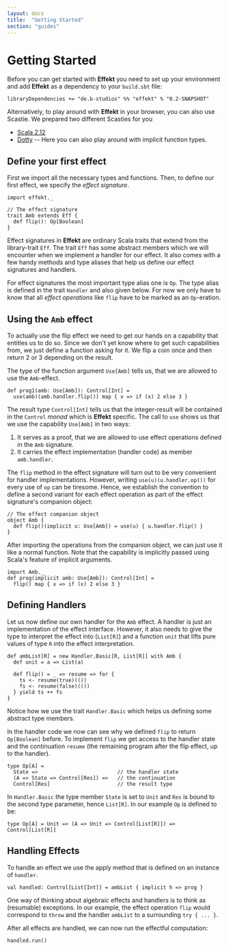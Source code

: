 ```yaml
---
layout: docs
title:  "Getting Started"
section: "guides"
---
```


# Getting Started
Before you can get started with **Effekt** you need to set up your
environment and add **Effekt** as a dependency to your `build.sbt` file:

```
libraryDependencies += "de.b-studios" %% "effekt" % "0.2-SNAPSHOT"
```

Alternatively, to play around with **Effekt** in your browser, you can
also use Scastie. We prepared two different Scasties for you

- [Scala 2.12](https://scastie.scala-lang.org/3pVyLtGKTeKCisNHZAtLXw)
- [Dotty](https://scastie.scala-lang.org/pS36lNr6SPmjm4iwcyR4vw) -- Here you can also play around with implicit function types.

## Define your first effect
First we import all the necessary types and functions.
Then, to define our first effect, we specify the *effect signature*.

```tut:book:silent
import effekt._

// The effect signature
trait Amb extends Eff {
  def flip(): Op[Boolean]
}
```

Effect signatures in **Effekt** are ordinary Scala traits that extend
from the library-trait `Eff`. The trait `Eff` has some abstract members
which we will encounter when we implement a handler for our effect. It
also comes with a few handy methods and type aliases that help us
define our effect signatures and handlers.

For effect signatures the most important type alias one is `Op`. The
type alias is defined in the trait `Handler` and also given below.
For now we only have to know that all
*effect operations* like `flip` have to be marked as an `Op`-eration.

## Using the `Amb` effect

To actually use the flip effect we need to get our hands on a
capability that entitles us to do so. Since we don't yet know where to
get such capabilities from, we just define a function asking for it.
We flip a coin once and then return 2 or 3 depending on the result.

The type of the function argument `Use[Amb]` tells us, that we are
allowed to use the `Amb`-effect.

```tut:book:silent
def prog1(amb: Use[Amb]): Control[Int] =
  use(amb)(amb.handler.flip()) map { x => if (x) 2 else 3 }
```

The result type `Control[Int]` tells us that the integer-result will be
contained in the `Control` *monad* which is **Effekt** specific. The
call to `use` shows us that we use the capability `Use[Amb]` in two ways:

1. It serves as a proof, that we are allowed to use effect operations
   defined in the `Amb` signature.
2. It carries the effect implementation (handler code) as member `amb.handler`.

The `flip` method in the effect signature will turn out to be
very convenient for handler implementations. However, writing
`use(u)(u.handler.op())` for every use of `op` can be tiresome. Hence,
we establish the convention to define a second variant for each effect
operation as part of the effect signature's companion object:

```tut:book:silent
// The effect companion object
object Amb {
  def flip()(implicit u: Use[Amb]) = use(u) { u.handler.flip() }
}
```

After importing the operations from the companion object, we can
just use it like a normal function. Note that the capability is
implicitly passed using Scala's feature of implicit arguments.

```tut:book:silent
import Amb._
def prog(implicit amb: Use[Amb]): Control[Int] =
  flip() map { x => if (x) 2 else 3 }
```

## Defining Handlers
Let us now define our own handler for the `Amb` effect. A handler is
just an implementation of the effect interface. However, it also
needs to give the type to interpret the effect into (`List[R]`) and
a function `unit` that lifts pure values of type `R` into the effect interpretation.

```tut:book:silent
def ambList[R] = new Handler.Basic[R, List[R]] with Amb {
  def unit = a => List(a)

  def flip() = _ => resume => for {
    ts <- resume(true)(())
    fs <- resume(false)(())
  } yield ts ++ fs
}
```

Notice how we use the trait `Handler.Basic` which helps us defining
some abstract type members.

In the handler code we now can see why we defined `flip` to return
`Op[Boolean]` before. To implement `flip` we get access to the handler
state and the continuation `resume` (the remaining program after the flip effect,
up to the handler).

```
type Op[A] =
  State =>                          // the handler state
  (A => State => Control[Res]) =>   // the continuation
  Control[Res]                      // the result type
```
In `Handler.Basic` the type member `State` is set to `Unit` and `Res`
is bound to the second type parameter, hence `List[R]`. In our example
`Op` is defined to be:

```
type Op[A] = Unit => (A => Unit => Control[List[R]]) => Control[List[R]]
```

## Handling Effects
To handle an effect we use the apply method that is defined on an
instance of `handler`.

```tut:book:silent
val handled: Control[List[Int]] = ambList { implicit h => prog }
```

One way of thinking about algebraic effects and handlers is to think
as (resumable) exceptions. In our example, the effect operation `flip`
would correspond to `throw` and the handler `ambList` to a surrounding
`try { ... }`.

After all effects are handled, we can now run the effectful computation:

```tut
handled.run()
```
